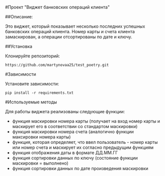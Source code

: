 #Проект "Виджет банковских операций клиента"

##Описание: 

Это виджет, который показывает несколько последних успешных банковских операций клиента.
Номер карты и счета клиента замаскирован, а операции отсортированы по дате и ключу.

##Установка

Клонируйте репозиторий:
```
https://github.com/martynovaa25/test_poetry.git
```

#Зависимости

Установите зависимости:
```
pip install -r requirements.txt
```

#Используемые методы

Для работы виджета реализованы следующие функции:
- функция маскировки номера карты (получает на вход номер карты и маскирует его в соответствии со стандартом маскировки)
- функция маскировки номера счета (аналогично функции максировки номера карты)
- функция, которая определяет, что ввел пользователь - номер карты или номер счета и маскирует их согласно предыдущим функциям
- функция отображения даты в формате ДД.ММ.ГГ
- функция сортировки данных по ключу (состояние функции маскировки = выполнено)
- функция сортировки данных по дате произведения маскировки

